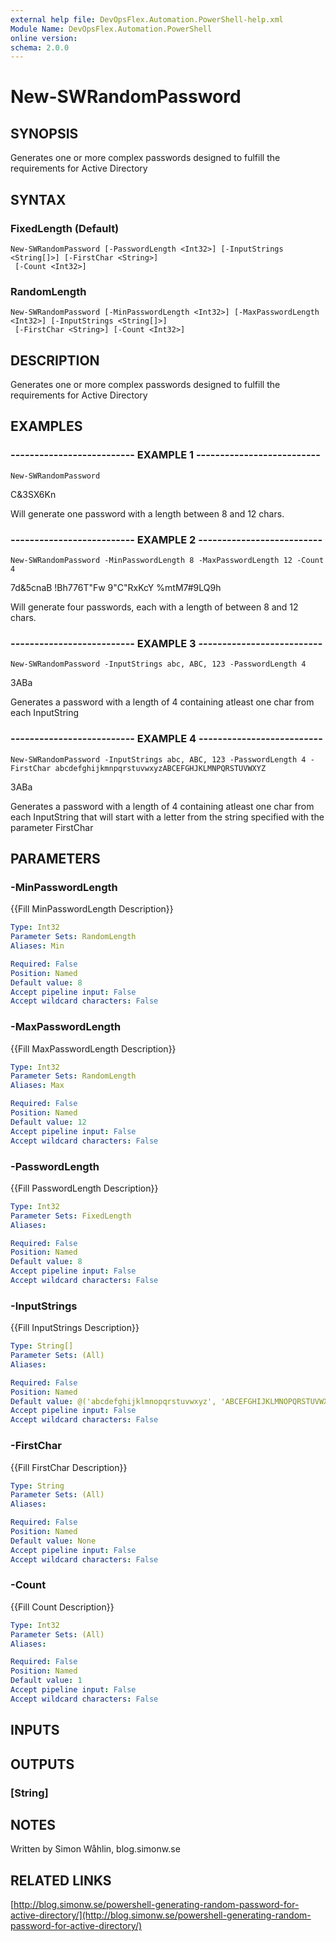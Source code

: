 ```yaml
---
external help file: DevOpsFlex.Automation.PowerShell-help.xml
Module Name: DevOpsFlex.Automation.PowerShell
online version: 
schema: 2.0.0
---
```


# New-SWRandomPassword

## SYNOPSIS
Generates one or more complex passwords designed to fulfill the requirements for Active Directory

## SYNTAX

### FixedLength (Default)
```
New-SWRandomPassword [-PasswordLength <Int32>] [-InputStrings <String[]>] [-FirstChar <String>]
 [-Count <Int32>]
```

### RandomLength
```
New-SWRandomPassword [-MinPasswordLength <Int32>] [-MaxPasswordLength <Int32>] [-InputStrings <String[]>]
 [-FirstChar <String>] [-Count <Int32>]
```

## DESCRIPTION
Generates one or more complex passwords designed to fulfill the requirements for Active Directory

## EXAMPLES

### -------------------------- EXAMPLE 1 --------------------------
```
New-SWRandomPassword
```

C&3SX6Kn

Will generate one password with a length between 8  and 12 chars.

### -------------------------- EXAMPLE 2 --------------------------
```
New-SWRandomPassword -MinPasswordLength 8 -MaxPasswordLength 12 -Count 4
```

7d&5cnaB
!Bh776T"Fw
9"C"RxKcY
%mtM7#9LQ9h

Will generate four passwords, each with a length of between 8 and 12 chars.

### -------------------------- EXAMPLE 3 --------------------------
```
New-SWRandomPassword -InputStrings abc, ABC, 123 -PasswordLength 4
```

3ABa

Generates a password with a length of 4 containing atleast one char from each InputString

### -------------------------- EXAMPLE 4 --------------------------
```
New-SWRandomPassword -InputStrings abc, ABC, 123 -PasswordLength 4 -FirstChar abcdefghijkmnpqrstuvwxyzABCEFGHJKLMNPQRSTUVWXYZ
```

3ABa

Generates a password with a length of 4 containing atleast one char from each InputString that will start with a letter from 
the string specified with the parameter FirstChar

## PARAMETERS

### -MinPasswordLength
{{Fill MinPasswordLength Description}}

```yaml
Type: Int32
Parameter Sets: RandomLength
Aliases: Min

Required: False
Position: Named
Default value: 8
Accept pipeline input: False
Accept wildcard characters: False
```

### -MaxPasswordLength
{{Fill MaxPasswordLength Description}}

```yaml
Type: Int32
Parameter Sets: RandomLength
Aliases: Max

Required: False
Position: Named
Default value: 12
Accept pipeline input: False
Accept wildcard characters: False
```

### -PasswordLength
{{Fill PasswordLength Description}}

```yaml
Type: Int32
Parameter Sets: FixedLength
Aliases: 

Required: False
Position: Named
Default value: 8
Accept pipeline input: False
Accept wildcard characters: False
```

### -InputStrings
{{Fill InputStrings Description}}

```yaml
Type: String[]
Parameter Sets: (All)
Aliases: 

Required: False
Position: Named
Default value: @('abcdefghijklmnopqrstuvwxyz', 'ABCEFGHIJKLMNOPQRSTUVWXYZ', '0123456789', '!£$%^&*(){}[]#_')
Accept pipeline input: False
Accept wildcard characters: False
```

### -FirstChar
{{Fill FirstChar Description}}

```yaml
Type: String
Parameter Sets: (All)
Aliases: 

Required: False
Position: Named
Default value: None
Accept pipeline input: False
Accept wildcard characters: False
```

### -Count
{{Fill Count Description}}

```yaml
Type: Int32
Parameter Sets: (All)
Aliases: 

Required: False
Position: Named
Default value: 1
Accept pipeline input: False
Accept wildcard characters: False
```

## INPUTS

## OUTPUTS

### [String]

## NOTES
Written by Simon Wåhlin, blog.simonw.se

## RELATED LINKS

[http://blog.simonw.se/powershell-generating-random-password-for-active-directory/](http://blog.simonw.se/powershell-generating-random-password-for-active-directory/)


